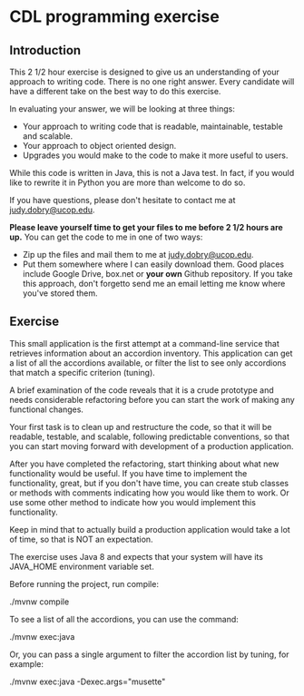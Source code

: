 # CDL programming exercise

## Introduction

This 2 1/2 hour exercise is designed to give us an understanding of your approach to writing code.  There is no one right answer.  Every candidate will have a different take on the best way to do this exercise.  

In evaluating your answer, we will be looking at three things:
* Your approach to writing code that is readable, maintainable, testable and scalable.
* Your approach to object oriented design.
* Upgrades you would make to the code to make it more useful to users.

While this code is written in Java, this is not a Java test.  In fact, if you would like to rewrite it in Python you are more than welcome to do so.  

If you have questions, please don't hesitate to contact me at judy.dobry@ucop.edu.

**Please leave yourself time to get your files to me before 2 1/2 hours are up.** You can get the code to me in one of two ways:
* Zip up the files and mail them to me at judy.dobry@ucop.edu.
* Put them somewhere where I can easily download them.  Good places include Google Drive, box.net or **your own** Github repository.  If you take this approach, don't forgetto send me an email letting me know where you've stored them.

## Exercise
This small application is the first attempt at a command-line service that retrieves information about an accordion inventory. This application can get a list of all the accordions available, or filter the list to see only accordions that match a specific criterion (tuning).


A brief examination of the code reveals that it is a crude prototype and needs considerable refactoring before you can start the work of making any functional changes.

Your first task is to clean up and restructure the code, so that it will be readable, testable, and scalable, following predictable conventions, so that you can start moving forward with development of a production application.

After you have completed the refactoring, start thinking about what new functionality would be useful. If you have time to implement the functionality, great, but if you don't have time, you can create stub classes or methods with comments indicating how you would like them to work. Or use some other method to indicate how you would implement this functionality.

Keep in mind that to actually build a production application would take a lot of time, so that is NOT an expectation.

The exercise uses Java 8 and expects that your system will have its JAVA_HOME environment variable set. 

Before running the project, run compile:

./mvnw compile

To see a list of all the accordions, you can use the command:

./mvnw exec:java

Or, you can pass a single argument to filter the accordion list by tuning, for example:

./mvnw exec:java -Dexec.args="musette"
